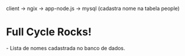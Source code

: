 client -> ngix -> app-node.js -> mysql (cadastra nome na tabela people)

<h1>Full Cycle Rocks!</h1>
- Lista de nomes cadastrada no banco de dados.